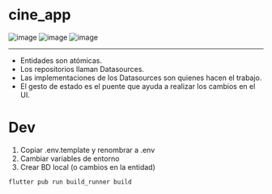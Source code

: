 <!-- @format -->

# cine_app

![image](https://github.com/diegopagini/Cinema_Flutter/assets/62857778/ef5fb4b5-13bf-42cc-8e1f-6fd957a0c46a)
![image](https://github.com/diegopagini/Cinema_Flutter/assets/62857778/6c4fec2b-f6d1-4725-9f92-b028a4f41a08)
![image](https://github.com/diegopagini/Cinema_Flutter/assets/62857778/dc95c04d-4451-4eb0-b773-c1bd2dd68853)


---

- Entidades son atómicas.
- Los repositorios llaman Datasources.
- Las implementaciones de los Datasources son quienes hacen el trabajo.
- El gesto de estado es el puente que ayuda a realizar los cambios en el UI.

# Dev

1. Copiar .env.template y renombrar a .env
2. Cambiar variables de entorno
3. Crear BD local (o cambios en la entidad)

```
flutter pub run build_runner build
```
